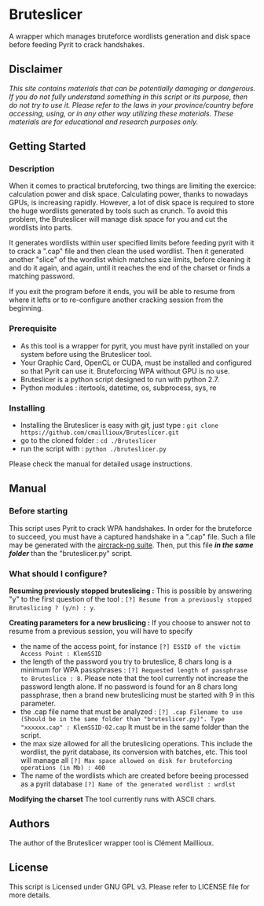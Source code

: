 # Bruteslicer
A wrapper which manages bruteforce wordlists generation and disk space before feeding Pyrit to crack handshakes.

## Disclaimer
*This site contains materials that can be potentially damaging or dangerous. If you do not fully understand something in this script or its purpose, then do not try to use it. Please refer to the laws in your province/country before accessing, using, or in any other way utilizing these materials. These materials are for educational and research purposes only.*

## Getting Started
### Description
When it comes to practical bruteforcing, two things are limiting the exercice: calculation power and disk space. Calculating power, thanks to nowadays GPUs, is increasing rapidly. However, a lot of disk space is required to store the huge wordlists generated by tools such as crunch. 
To avoid this problem, the Bruteslicer will manage disk space for you and cut the wordlists into parts. 

It generates wordlists within user specified limits before feeding pyrit with it to crack a ".cap" file and then clean the used wordlist. Then it generated another "slice" of the wordlist which matches size limits, before cleaning it and do it again, and again, until it reaches the end of the charset or finds a matching password.

If you exit the program before it ends, you will be able to resume from where it lefts or to re-configure another cracking session from the beginning.

### Prerequisite
* As this tool is a wrapper for pyrit, you must have pyrit installed on your system before using the Bruteslicer tool.
* Your Graphic Card, OpenCL or CUDA, must be installed and configured so that Pyrit can use it. Bruteforcing WPA without GPU is no use.
* Bruteslicer is a python script designed to run with python 2.7.
* Python modules : itertools, datetime, os, subprocess, sys, re

### Installing
* Installing the Bruteslicer is easy with git, just type : `git clone https://github.com/cmaillioux/Bruteslicer.git`
* go to the cloned folder : `cd ./Bruteslicer`
* run the script with : `python ./bruteslicer.py`

Please check the manual for detailed usage instructions.

## Manual
### Before starting
This script uses Pyrit to crack WPA handshakes. In order for the bruteforce to succeed, you must have a captured handshake in a ".cap" file. Such a file may be generated with the [aircrack-ng suite](https://www.aircrack-ng.org/).
Then, put this file ___in the same folder___ than the "bruteslicer.py" script.

### What should I configure?
__Resuming previously stopped bruteslicing :__ This is possible by answering "y" to the first question of the tool : `[?] Resume from a previously stopped Bruteslicing ? (y/n) : y`.

__Creating parameters for a new bruslicing :__ If you choose to answer not to resume from a previous session, you will have to specify 
- the name of the access point, for instance `[?] ESSID of the victim Access Point : KlemSSID`
- the length of the password you try to bruteslice, 8 chars long is a minimum for WPA passphrases : `[?] Requested length of passphrase to Bruteslice : 8`. Please note that the tool currently not increase the password length alone. If no password is found for an 8 chars long passphrase, then a brand new bruteslicing must be started with 9 in this parameter.
- the .cap file name that must be analyzed : `[?] .cap Filename to use (Should be in the same folder than "bruteslicer.py)". Type "xxxxxx.cap" : KlemSSID-02.cap` It must be in the same folder than the script.
- the max size allowed for all the bruteslicing operations. This include the wordlist, the pyrit database, its conversion with batches, etc. This tool will manage all `[?] Max space allowed on disk for bruteforcing operations (in Mb) : 400`
- The name of the wordlists which are created before beeing processed as a pyrit database `[?] Name of the generated wordlist : wrdlst`

__Modifying the charset__ The tool currently runs with ASCII chars.

## Authors
The author of the Bruteslicer wrapper tool is Clément Maillioux. 

## License
This script is Licensed under GNU GPL v3. Please refer to LICENSE file for more details.
